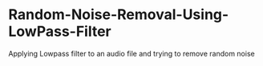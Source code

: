 # Random-Noise-Removal-Using-LowPass-Filter
Applying Lowpass filter to an audio file and trying to remove random noise
